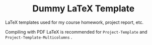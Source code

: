 <h1 align = "center">Dummy LaTeX Template</h1>

LaTeX templates used for my course homework, project report, etc.

Compiling with PDF LaTeX is recommended for `Project-Template` and `Project-Template-Multicolumns` .
